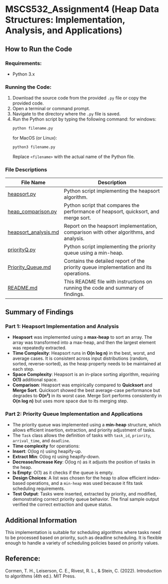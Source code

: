 # MSCS532_Assignment4 (Heap Data Structures: Implementation, Analysis, and Applications)

## How to Run the Code

### Requirements:
- Python 3.x

### Running the Code:
1. Download the source code from the provided `.py` file or copy the provided code.
2. Open a terminal or command prompt.
3. Navigate to the directory where the `.py` file is saved.
4. Run the Python script by typing the following command:
   for windows:
   ``` bash
   python filename.py
   ```
   for MacOS (or Linux):
   ``` bash
   python3 filename.py
   ```
   Replace `<filename>` with the actual name of the Python file.

### File Descriptions

| File Name               | Description                                                                 |
|-------------------------|-----------------------------------------------------------------------------|
| [heapsort.py](./heapsort.py)            | Python script implementing the heapsort algorithm.                           |
| [heap_comparison.py](./heap_comparison.py)     | Python script that compares the performance of heapsort, quicksort, and merge sort. |
| [heapsort_analysis.md](./heapsort_analysis.md)   | Report on the heapsort implementation, comparison with other algorithms, and analysis. |
| [priorityQ.py](./priorityQ.py)           | Python script implementing the priority queue using a min-heap.              |
| [Priority_Queue.md](./Priority_Queue.md)      | Contains the detailed report of the priority queue implementation and its operations. |
| [README.md](./README.md)              | This README file with instructions on running the code and summary of findings. |



## Summary of Findings

### Part 1: Heapsort Implementation and Analysis
- **Heapsort** was implemented using a **max-heap** to sort an array. The array was transformed into a max-heap, and then the largest element was repeatedly extracted.
- **Time Complexity**: Heapsort runs in **O(n log n)** in the best, worst, and average cases. It is consistent across input distributions (random, sorted, reverse-sorted), as the heap property needs to be maintained at each step.
- **Space Complexity**: Heapsort is an in-place sorting algorithm, requiring **O(1)** additional space.
- **Comparison**: Heapsort was empirically compared to **Quicksort** and **Merge Sort**. Quicksort showed the best average-case performance but degrades to **O(n²)** in its worst case. Merge Sort performs consistently in **O(n log n)** but uses more space due to its merging step.

### Part 2: Priority Queue Implementation and Applications
- The priority queue was implemented using a **min-heap** structure, which allows efficient insertion, extraction, and priority adjustment of tasks.
- The `Task` class allows the definition of tasks with `task_id`, `priority`, `arrival_time`, and `deadline`.
- **Time complexity** for operations:
- **Insert**: O(log n) using heapify-up.
- **Extract Min**: O(log n) using heapify-down.
- **Decrease/Increase Key**: O(log n) as it adjusts the position of tasks in the heap.
- **Is Empty**: O(1) as it checks if the queue is empty.
- **Design Choices**: A list was chosen for the heap to allow efficient index-based operations, and a `min-heap` was used because it fits task scheduling requirements.
- **Test Output**: Tasks were inserted, extracted by priority, and modified, demonstrating correct priority queue behavior. The final sample output verified the correct extraction and queue status.

## Additional Information

This implementation is suitable for scheduling algorithms where tasks need to be processed based on priority, such as deadline scheduling. It is flexible enough to handle a variety of scheduling policies based on priority values.

## Reference:
Cormen, T. H., Leiserson, C. E., Rivest, R. L., & Stein, C. (2022). Introduction to algorithms (4th ed.). MIT Press.



